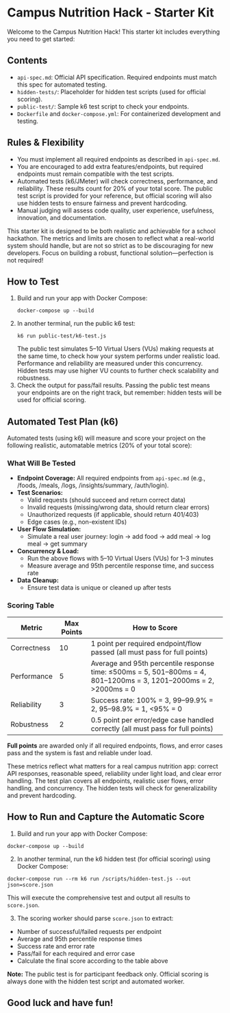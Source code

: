 # Campus Nutrition Hack - Starter Kit

Welcome to the Campus Nutrition Hack! This starter kit includes everything you need to get started:

## Contents

- `api-spec.md`: Official API specification. Required endpoints must match this spec for automated testing.
- `hidden-tests/`: Placeholder for hidden test scripts (used for official scoring).
- `public-test/`: Sample k6 test script to check your endpoints.
- `Dockerfile` and `docker-compose.yml`: For containerized development and testing.

## Rules & Flexibility

- You must implement all required endpoints as described in `api-spec.md`.
- You are encouraged to add extra features/endpoints, but required endpoints must remain compatible with the test scripts.
- Automated tests (k6/JMeter) will check correctness, performance, and reliability. These results count for 20% of your total score. The public test script is provided for your reference, but official scoring will also use hidden tests to ensure fairness and prevent hardcoding.
- Manual judging will assess code quality, user experience, usefulness, innovation, and documentation.

This starter kit is designed to be both realistic and achievable for a school hackathon. The metrics and limits are chosen to reflect what a real-world system should handle, but are not so strict as to be discouraging for new developers. Focus on building a robust, functional solution—perfection is not required!

## How to Test

1. Build and run your app with Docker Compose:
   ```
   docker-compose up --build
   ```
2. In another terminal, run the public k6 test:
   ```
   k6 run public-test/k6-test.js
   ```
   The public test simulates 5–10 Virtual Users (VUs) making requests at the same time, to check how your system performs under realistic load. Performance and reliability are measured under this concurrency. Hidden tests may use higher VU counts to further check scalability and robustness.
3. Check the output for pass/fail results. Passing the public test means your endpoints are on the right track, but remember: hidden tests will be used for official scoring.

## Automated Test Plan (k6)

Automated tests (using k6) will measure and score your project on the following realistic, automatable metrics (20% of your total score):

### What Will Be Tested

- **Endpoint Coverage:** All required endpoints from `api-spec.md` (e.g., /foods, /meals, /logs, /insights/summary, /auth/login).
- **Test Scenarios:**
  - Valid requests (should succeed and return correct data)
  - Invalid requests (missing/wrong data, should return clear errors)
  - Unauthorized requests (if applicable, should return 401/403)
  - Edge cases (e.g., non-existent IDs)
- **User Flow Simulation:**
  - Simulate a real user journey: login → add food → add meal → log meal → get summary
- **Concurrency & Load:**
  - Run the above flows with 5–10 Virtual Users (VUs) for 1–3 minutes
  - Measure average and 95th percentile response time, and success rate
- **Data Cleanup:**
  - Ensure test data is unique or cleaned up after tests

### Scoring Table

| Metric      | Max Points | How to Score                                                                                                       |
| ----------- | ---------- | ------------------------------------------------------------------------------------------------------------------ |
| Correctness | 10         | 1 point per required endpoint/flow passed (all must pass for full points)                                          |
| Performance | 5          | Average and 95th percentile response time: ≤500ms = 5, 501–800ms = 4, 801–1200ms = 3, 1201–2000ms = 2, >2000ms = 0 |
| Reliability | 3          | Success rate: 100% = 3, 99–99.9% = 2, 95–98.9% = 1, <95% = 0                                                       |
| Robustness  | 2          | 0.5 point per error/edge case handled correctly (all must pass for full points)                                    |

**Full points** are awarded only if all required endpoints, flows, and error cases pass and the system is fast and reliable under load.

These metrics reflect what matters for a real campus nutrition app: correct API responses, reasonable speed, reliability under light load, and clear error handling. The test plan covers all endpoints, realistic user flows, error handling, and concurrency. The hidden tests will check for generalizability and prevent hardcoding.

## How to Run and Capture the Automatic Score

1. Build and run your app with Docker Compose:

```
docker-compose up --build
```

2. In another terminal, run the k6 hidden test (for official scoring) using Docker Compose:

```
docker-compose run --rm k6 run /scripts/hidden-test.js --out json=score.json
```

This will execute the comprehensive test and output all results to `score.json`.

3. The scoring worker should parse `score.json` to extract:

- Number of successful/failed requests per endpoint
- Average and 95th percentile response times
- Success rate and error rate
- Pass/fail for each required and error case
- Calculate the final score according to the table above

**Note:** The public test is for participant feedback only. Official scoring is always done with the hidden test script and automated worker.

## Good luck and have fun!
